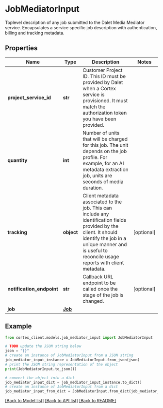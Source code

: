 # JobMediatorInput

Toplevel description of any job submitted to the Dalet Media Mediator service.  Encapsulates a service specific job description with authentication, billing and tracking metadata.

## Properties

Name | Type | Description | Notes
------------ | ------------- | ------------- | -------------
**project_service_id** | **str** | Customer Project ID.  This ID must be provided by Dalet when a Cortex service is provisioned.  It must match the authorization token you have been provided. | 
**quantity** | **int** | Number of units that will be charged for this job.  The unit depends on the job profile.  For example, for an AI metadata extraction job, units are seconds of media duration. | 
**tracking** | **object** | Client metadata associated to the job.  This can include any identification fields provided by the client. It should identify the job in a unique manner and is useful to reconcile usage reports with client metadata. | [optional] 
**notification_endpoint** | **str** | Callback URL endpoint to be called once the stage of the job is changed. | [optional] 
**job** | [**Job**](Job.md) |  | 

## Example

```python
from cortex_client.models.job_mediator_input import JobMediatorInput

# TODO update the JSON string below
json = "{}"
# create an instance of JobMediatorInput from a JSON string
job_mediator_input_instance = JobMediatorInput.from_json(json)
# print the JSON string representation of the object
print(JobMediatorInput.to_json())

# convert the object into a dict
job_mediator_input_dict = job_mediator_input_instance.to_dict()
# create an instance of JobMediatorInput from a dict
job_mediator_input_from_dict = JobMediatorInput.from_dict(job_mediator_input_dict)
```
[[Back to Model list]](../README.md#documentation-for-models) [[Back to API list]](../README.md#documentation-for-api-endpoints) [[Back to README]](../README.md)


